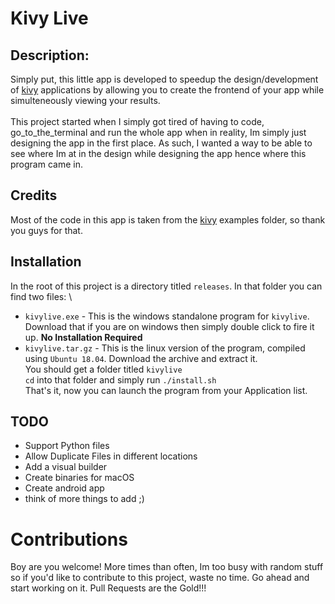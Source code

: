Kivy Live
===========

Description:
-------------
Simply put, this little app is developed to speedup the design/development of [kivy](https://www.kivy.org) applications by allowing you to create
the frontend of your app while simulteneously viewing your results.
\
\
This project started when I simply got tired of having to code, go_to_the_terminal and run the whole app when in reality, Im simply just designing the app in the first place.
As such, I wanted a way to be able to see where Im at in the design while designing the app hence where this program came in.

## Credits

Most of the code in this app is taken from the [kivy](https://www.kivy.org) examples folder, so thank you guys for that.

## Installation

In the root of this project is a directory titled `releases`. In that folder you can find two files:
\
* `kivylive.exe` - This is the windows standalone program for `kivylive`. Download that if you are on windows then simply double
click to fire it up. **No Installation Required**
* `kivylive.tar.gz` - This is the linux version of the program, compiled using `Ubuntu 18.04`. Download the archive and extract it.
\
You should get a folder titled `kivylive`
\
`cd` into that folder and simply run `./install.sh`
\
That's it, now you can launch the program from your Application list.

TODO
----
* Support Python files
* Allow Duplicate Files in different locations
* Add a visual builder
* Create binaries for macOS
* Create android app
* think of more things to add ;)

# Contributions

Boy are you welcome! More times than often, Im too busy with random stuff so if you'd like to contribute
to this project, waste no time. Go ahead and start working on it. Pull Requests are the Gold!!!
